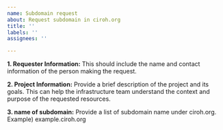 ```yaml
---
name: Subdomain request
about: Request subdomain in ciroh.org
title: ''
labels: ''
assignees: ''

---
```


**1.	Requester Information:**
This should include the name and contact information of the person making the request.


**2.	Project Information:** 
Provide a brief description of the project and its goals. This can help the infrastructure team understand the context and purpose of the requested resources.

**3.	name of subdomain:** 
Provide a list of subdomain name under ciroh.org.
Example)
example.ciroh.org
